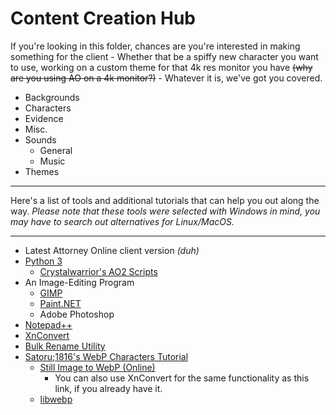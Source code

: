 # Content Creation Hub
If you're looking in this folder, chances are you're interested in making something for the client - Whether that be a spiffy new character you want to use, working on a custom theme for that 4k res monitor you have ~~(why are you using AO on a 4k monitor?)~~ - Whatever it is, we've got you covered.

- Backgrounds
- Characters
 - Evidence
 - Misc.
 - Sounds
	 - General
	 - Music
- Themes

---
Here's a list of tools and additional tutorials that can help you out along the way. *Please note that these tools were selected with Windows in mind, you may have to search out alternatives for Linux/MacOS.*

---
- Latest Attorney Online client version *(duh)*
 - [Python 3](https://www.python.org/downloads/)
	 - [Crystalwarrior's AO2 Scripts](https://github.com/Crystalwarrior/AO2-Scripts/)
 - An Image-Editing Program
	 - [GIMP](https://www.gimp.org/downloads/)
	 - [Paint.NET](https://www.getpaint.net/download.html)
	 - Adobe Photoshop
- [Notepad++](https://notepad-plus-plus.org/downloads/)
- [XnConvert](https://www.xnview.com/en/xnconvert/)
- [Bulk Rename Utility](https://www.bulkrenameutility.co.uk/Download.php)
- [Satoru;1816's WebP Characters Tutorial](https://docs.google.com/document/d/1onNBhWnZkDZvzgXmJehpap4kYsKHNJNHWZ16-L2-N1Q/edit)
	- [Still Image to WebP (Online)](https://nsspot.herokuapp.com/imagetowebp/#)
		- You can also use XnConvert for the same functionality as this link, if you already have it.
	- [libwebp](https://developers.google.com/speed/webp/download)
<!--stackedit_data:
eyJoaXN0b3J5IjpbMTM3MjgyNTE1MCwxMTg1NzA1MTc5XX0=
-->